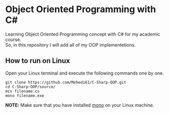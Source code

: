 # Object Oriented Programming with C#
Learning Object Oriented Programming concept with C# for my academic course.    
So, in this repository I will add all of my OOP implementetions.  

## How to run on Linux  

Open your Linux terminal and execute the following commands one by one.  

```
git clone https://github.com/Mehedi61/C-Sharp-OOP.git  
cd C-Sharp-OOP/source/  
mcs filename.cs    
mono filename.exe    
```  
**NOTE:** Make sure that you have installed [mono](https://www.mono-project.com/download/stable/#download-lin) on your Linux machine.
